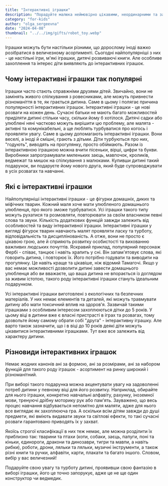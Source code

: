 ```yaml
---
title: "Інтерактивні іграшки"
description: "Порадуйте малюка неймовірно цікавими, неординарними та захоплюючими іграшками!"
category: "for-kids"
author: "olga_sergeevna"
date: "2024-04-08"
thumbnail: "../../img/gifts/robot_toy.webp"
---
```


Іграшки можуть бути настільки різними, що дорослому іноді важко розібратися в величезному асортименті. Сьогодні найпопулярніші з них - це настільні ігри, м'які іграшки, дитячі розвиваючі книги. Але особливе захоплення та інтерес діти виявляють до інтерактивних іграшок.

## Чому інтерактивні іграшки так популярні

Іграшки часто стають справжніми друзями дітей. Звичайно, вони не замінять живого спілкування з ровесниками, але можуть привнести різноманіття в те, як грається дитина. Саме в цьому і полягає причина популярності інтерактивних іграшок. Інтерактивні іграшки - це нові розваги на кожен день. Сучасні батьки не мають багато можливостей приділяти дитині стільки часу, скільки йому б хотілося. Дитячі садки або улюблені няні частково можуть вирішити цю проблему, але малята - активні та комунікабельні, а ще люблять турбуватися про когось і проявляти увагу. Саме в цьому допомагають інтерактивні іграшки. Вони веселі, а іноді й смішні, грають з дітьми. Діти турбуються про них, "годують", виводять на прогулянку, просто обіймають. Разом із інтерактивною іграшкою можна вчити пісеньки, вірші, цифри та букви. Виробники запрограмували миленьких заєць, мавпочок, кроликів, ведмежат та мишок на спілкування з малюками. Купивши дитині такий подарунок, ви подаруєте йому нового друга, який буде супроводжувати в усіх розвагах та навчанні.

## Які є інтерактивні іграшки

Найпопулярніші інтерактивні іграшки - це фігурки домашніх, диких та міфічних тварин. Кожний маля хоче мати улюбленого домашнього улюбленця, про якого зможе турбуватися. Усі іграшки такого типу можуть рухатися та розмовляти, повторювати за своїм власником певні слова та звуки. Кількість додаткових функцій завжди залежить від особливостей та виду інтерактивної іграшки. Інтерактивні іграшки у вигляді фігурок тварин навчають малят проявляти ласку та турботу, відповідальність та дисциплінованість. А отже, вони не просто є цікавою грою, але й сприяють розвитку особистості та вихованню важливих людських почуттів. Яскравий приклад, популярний персонаж Фербі - співає, танцює і навіть храпить у сні. Він запам'ятовує слова, які говорить дитина, і повторює їх. Його потрібно годувати та виводити на прогулянку. Це навіть краще та цікавіше, ніж відомий Тамагочі. Якщо у вас немає можливості дозволити дитині завести домашнього улюбленця або ви вважаєте, що ваша дитина не впорається із доглядом за живим істотою, такого роду інтерактивні іграшки стануть ідеальним подарунком.

Усі інтерактивні іграшки виготовлені з екологічних та безпечних матеріалів. У них немає елементів та деталей, які можуть травмувати дитину або мати токсичний вплив на здоров'я. Зазвичай такими іграшками з особливим інтересом захоплюються дітки до 5 років. У цьому віці в дитини вже є власні пристрасті в іграх та розвагах, тому дозвольте йому самому обрати собі "друга" - інтерактивну іграшку. Але варто також зазначити, що і в віці до 10 років деякі діти можуть цікавитися інтерактивними іграшками. Тут вже все залежить від характеру дитини.

## Різновиди інтерактивних іграшок

Немає жодних канонів ані за формою, ані за розмірами, ані за набором функцій для такого роду іграшок - асортимент на ринку широкий і різноманітний.

При виборі такого подарунка можна акцентувати увагу на задоволенні потреб дитини у певному віці для його розвитку. Наприклад, обирайте для нього іграшки, конкретно навчальні алфавіту, рахунку, іноземної мови, тренуючі дрібну моторику рук або пам'ять. Зауважено, що весь процес навчання відбувається непомітно для маляти, адже для нього все виглядає як захоплююча гра. А оскільки всім дітям завжди до душі предмети, які вміють видавати звуки та світлові ефекти, то такі сучасні розваги гарантовано приводять їх у захват.

Якоїсь строгої класифікації в них теж немає, але можна розділити їх приблизно так: тварини та птахи (коти, собаки, заєць, папуги, поні та кіньки, єдинороги, дракони та динозаври, тигри та мавпи, а навіть рибки), роботи, дрони, ляльки та ляльки, музичні інструменти, а також різні книги та ручки, алфавіти, карти, плакати та багато іншого. Словом, вибір у вас величезний!

Подаруйте свою увагу та турботу дитині, проявивши свою фантазію в виборі іграшки, його це точно запорукує, адже це не ще один конструктор чи ведмедик.

